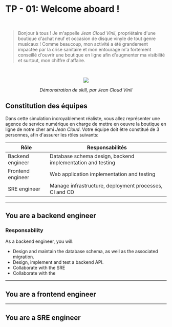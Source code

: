 # TP - 01: Welcome aboard !
<br>

> Bonjour à tous ! Je m'appelle _Jean Cloud Vinil_, propriétaire d'une boutique d'achat
> neuf et occasion de disque vinyle de tout genre musicaux ! Comme beaucoup, mon activité
> a été grandement impactée par la crise sanitaire et mon entourage m'a fortement conseillé
> d'ouvrir une boutique en ligne afin d'augmenter ma visibilité et surtout, mon chiffre
> d'affaire.

<br>

<p align="center">
    <img src="https://media4.giphy.com/media/z9lZMI5UDdI08/giphy.gif?cid=ecf05e47e5vqzwqu9sn3q84ho241j3dx1ltfww3yttnr85oh&rid=giphy.gif&ct=g">
</p>
<p align="center">
    <em>Démonstration de skill, par Jean Cloud Vinil</em>
</p>

## Constitution des équipes

Dans cette simulation incroyablement réaliste, vous allez représenter une agence de service
numérique en charge de mettre en oeuvre la boutique en ligne de notre cher ami _Jean Cloud_.
Votre équipe doit être constitué de 3 personnes, afin d'assurer les rôles suivants:

| Rôle              | Responsabilités                                                     |
| ----------------- | ------------------------------------------------------------------- |
| Backend engineer  | Database schema design, backend implementation and testing          |
| Frontend engineer | Web application implementation and testing                          |
| SRE engineer      | Manage infrastructure, deployment processes, CI and CD              |



---

## You are a backend engineer

### Responsability

As a backend engineer, you will:

- Design and maintain the database schema, as well as the associated migration.
- Design, implement and test a backend API.
- Collaborate with the SRE
- Collaborate with the 

---

## You are a frontend engineer

---

## You are a SRE engineer